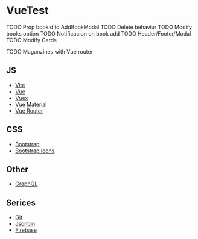 # VueTest

TODO Prop bookid to AddBookModal
TODO Delete behaviur
TODO Modify books option
TODO Notificacion on book add
TODO Header/Footer/Modal
TODO Modify Cards

TODO Maganzines with Vue router

## JS

- [Vite](https://vitejs.dev/)
- [Vue](https://v3.vuejs.org/)
- [Vuex](https://vuex.vuejs.org/)
- [Vue Material](https://vuematerial.io/)
- [Vue Router ](https://router.vuejs.org/)

## CSS

- [Bootstrap](https://getbootstrap.com/)
- [Bootstrap Icons](https://icons.getbootstrap.com/#usage)

## Other

- [GraphQL](https://graphql.org/)

## Serices

- [Git](https://git-scm.com/)
- [Jsonbin](https://jsonbin.io/)
- [Firebase](https://firebase.google.com/)

## []()
